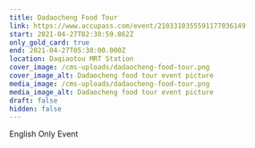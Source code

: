 ```yaml
---
title: Dadaocheng Food Tour
link: https://www.accupass.com/event/2103310355591177036149
start: 2021-04-27T02:30:59.862Z
only_gold_card: true
end: 2021-04-27T05:30:00.000Z
location: Daqiaotou MRT Station
cover_image: /cms-uploads/dadaocheng-food-tour.png
cover_image_alt: Dadaocheng food tour event picture
media_image: /cms-uploads/dadaocheng-food-tour.png
media_image_alt: Dadaocheng food tour event picture
draft: false
hidden: false
---
```

English Only Event